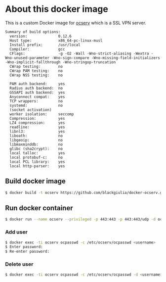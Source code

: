 # About this docker image

This is a custom Docker image for [ocserv](http://www.infradead.org/ocserv/) which is a SSL VPN server.

```
Summary of build options:
  version:              0.12.6
  Host type:            x86_64-pc-linux-musl
  Install prefix:       /usr/local
  Compiler:             gcc
  CFlags:               -g -O2 -Wall -Wno-strict-aliasing -Wextra -Wno-unused-parameter -Wno-sign-compare -Wno-missing-field-initializers -Wno-implicit-fallthrough -Wno-stringop-truncation
  CWrap testing:        no
  CWrap PAM testing:    no
  CWrap NSS testing:    no

  PAM auth backend:     yes
  Radius auth backend:  no
  GSSAPI auth backend:  yes
  Anyconnect compat:    yes
  TCP wrappers:         no
  systemd:              no
  (socket activation)
  worker isolation:     seccomp
  Compression:          yes
  LZ4 compression:      yes
  readline:             yes
  libnl3:               yes
  liboath:              no
  libgeoip:             no
  libmaxminddb:         no
  glibc (sha2crypt):    no
  local talloc:         yes
  local protobuf-c:     no
  local PCL library:    yes
  local http-parser:    yes
```

## Build docker image

```bash
$ docker build -t ocserv https://github.com/blackgiulia/docker-ocserv.git
```

## Run docker container

```bash
$ docker run --name ocserv --privileged -p 443:443 -p 443:443/udp -d ocserv
```

### Add user

```bash
$ docker exec -ti ocserv ocpasswd -c /etc/ocserv/ocpasswd <username>
$ Enter password:
$ Re-enter password:
```

### Delete user

```bash
$ docker exec -ti ocserv ocpasswd -c /etc/ocserv/ocpasswd -d <username>
```
